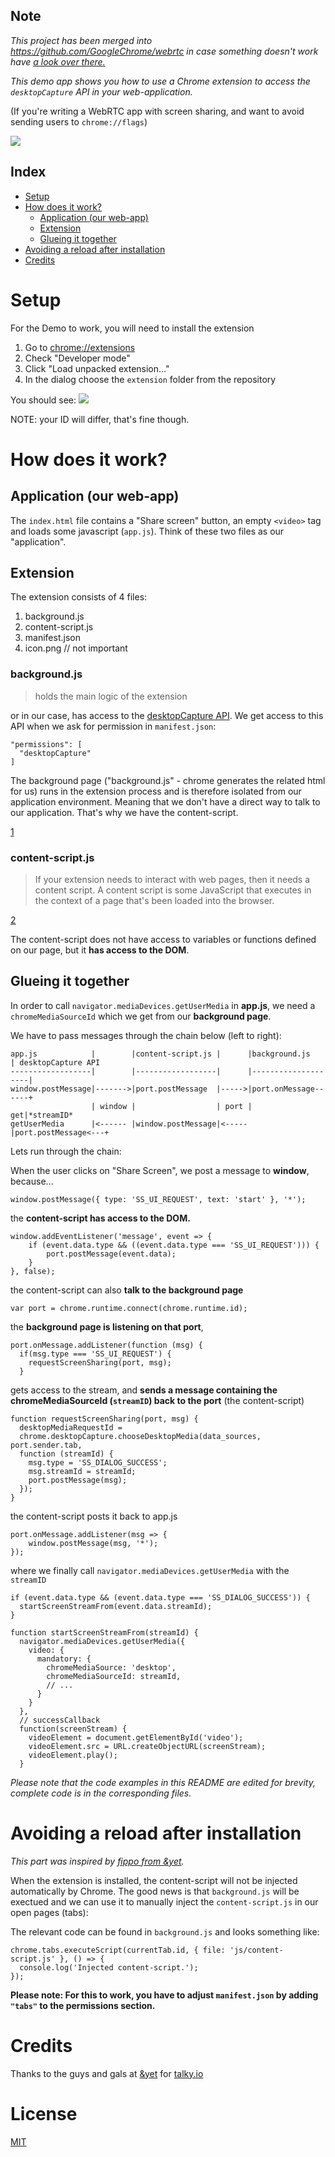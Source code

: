 ## Note

*This project has been merged into https://github.com/GoogleChrome/webrtc in
case something doesn't work have [a look over
there.](https://github.com/webrtc/samples/tree/master/src/content/extensions/desktopcapture)*

*This demo app shows you how to use a Chrome extension to access the
`desktopCapture` API in your web-application.*

(If you're writing a WebRTC app with screen sharing, and want to avoid sending
users to `chrome://flags`)

<img src="images/3.gif">

## Index

- [Setup](#setup)
- [How does it work?](#how)
    - [Application (our web-app)](#app)
    - [Extension](#extension)
    - [Glueing it together](#glue)
- [Avoiding a reload after installation](#reload)
- [Credits](#credits)

<a name="setup"></a>
# Setup

For the Demo to work, you will need to install the extension

1. Go to [chrome://extensions]()
2. Check "Developer mode"
3. Click "Load unpacked extension..."
4. In the dialog choose the `extension` folder from the repository

You should see: <img src="images/2.png">

NOTE: your ID will differ, that's fine though.

<a name="how"></a>
# How does it work?

<a name="app"></a>
## Application (our web-app)

The `index.html` file contains a "Share screen" button, an empty `<video>` tag
and loads some javascript (`app.js`). Think of these two files as our
"application".

<a name="extension"></a>
## Extension

The extension consists of 4 files:

1. background.js
2. content-script.js
3. manifest.json
4. icon.png // not important

### background.js

> holds the main logic of the extension

or in our case, has access to the [desktopCapture
API](https://developer.chrome.com/extensions/desktopCapture). We get access to
this API when we ask for permission in `manifest.json`:

    "permissions": [
      "desktopCapture"
    ]

The background page ("background.js" - chrome generates the related html for us)
runs in the extension process and is therefore isolated from our application
environment. Meaning that we don't have a direct way to talk to our application.
That's why we have the content-script.

[1](https://developer.chrome.com/extensions/background_pages)

### content-script.js

> If your extension needs to interact with web pages, then it needs a content
> script. A content script is some JavaScript that executes in the context of a
> page that's been loaded into the browser.

[2](https://developer.chrome.com/extensions/overview#contentScripts)

The content-script does not have access to variables or functions defined on our
page, but it **has access to the DOM**.

<a name="glue"></a>
## Glueing it together


In order to call `navigator.mediaDevices.getUserMedia` in **app.js**, we need a
`chromeMediaSourceId` which we get from our **background page**.

We have to pass messages through the chain below (left to right):

    app.js            |        |content-script.js |      |background.js       | desktopCapture API
    ------------------|        |------------------|      |--------------------|
    window.postMessage|------->|port.postMessage  |----->|port.onMessage------+
                      | window |                  | port |                 get|*streamID*
    getUserMedia      |<------ |window.postMessage|<-----|port.postMessage<---+

Lets run through the chain:

When the user clicks on "Share Screen", we post a message to **window**,
because...

    window.postMessage({ type: 'SS_UI_REQUEST', text: 'start' }, '*');

the **content-script has access to the DOM.**

    window.addEventListener('message', event => {
        if (event.data.type && ((event.data.type === 'SS_UI_REQUEST'))) {
            port.postMessage(event.data);
        }
    }, false);

the content-script can also **talk to the background page**

    var port = chrome.runtime.connect(chrome.runtime.id);

the **background page is listening on that port**,

    port.onMessage.addListener(function (msg) {
      if(msg.type === 'SS_UI_REQUEST') {
        requestScreenSharing(port, msg);
      }

gets access to the stream, and **sends a message containing the
chromeMediaSourceId (`streamID`) back to the port** (the content-script)

    function requestScreenSharing(port, msg) {
      desktopMediaRequestId =
      chrome.desktopCapture.chooseDesktopMedia(data_sources, port.sender.tab,
      function (streamId) {
        msg.type = 'SS_DIALOG_SUCCESS';
        msg.streamId = streamId;
        port.postMessage(msg);
      });
    }

the content-script posts it back to app.js

    port.onMessage.addListener(msg => {
        window.postMessage(msg, '*');
    });

where we finally call `navigator.mediaDevices.getUserMedia` with the `streamID`

    if (event.data.type && (event.data.type === 'SS_DIALOG_SUCCESS')) {
      startScreenStreamFrom(event.data.streamId);
    }

    function startScreenStreamFrom(streamId) {
      navigator.mediaDevices.getUserMedia({
        video: {
          mandatory: {
            chromeMediaSource: 'desktop',
            chromeMediaSourceId: streamId,
            // ...
          }
        }
      },
      // successCallback
      function(screenStream) {
        videoElement = document.getElementById('video');
        videoElement.src = URL.createObjectURL(screenStream);
        videoElement.play();
      }

*Please note that the code examples in this README are edited for brevity,
complete code is in the corresponding files.*

<a name="reload"></a>
# Avoiding a reload after installation

*This part was inspired by
[fippo from &yet](https://blog.andyet.com/2015/03/30/talky-first-time-ux-matters).*

When the extension is installed, the content-script will not be injected automatically by Chrome.
The good news is that `background.js` will be exectued and we can use it to manually inject the
`content-script.js` in our open pages (tabs):

The relevant code can be found in `background.js` and looks something like:

    chrome.tabs.executeScript(currentTab.id, { file: 'js/content-script.js' }, () => {
      console.log('Injected content-script.');
    });

**Please note: For this to work, you have to adjust `manifest.json` by adding `"tabs"` to the permissions section.**

<a name="credits"></a>
# Credits

Thanks to the guys and gals at [&yet](http://andyet.com/) for [talky.io]()

# License

[MIT](http://opensource.org/licenses/MIT)
